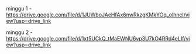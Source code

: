 minggu 1 - https://drive.google.com/file/d/1JUWboJAeHfAx6nwRkzgKMkYOq_olhncI/view?usp=drive_link 

minggu 2 - https://drive.google.com/file/d/1xt5UCkQ_tMaEWNU6vp3U7kO4RRd4eLIf/view?usp=drive_link
